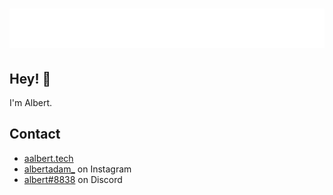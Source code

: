 <h1 align="center">
  <img src="https://raw.githubusercontent.com/skidoodle/skidoodle/1c995072ad0da3ab39a46609cd13486456b75c6d/name.svg" alt="albert" />
</h1>

## Hey! 👋
I'm Albert.

## Contact
- [aalbert.tech](https://aalbert.tech)
- [albertadam_](https://instagram.com/albertadam_) on Instagram
- [albert#8838](./) on Discord

